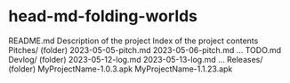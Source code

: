 # head-md-folding-worlds

README.md
Description of the project
Index of the project contents
Pitches/ (folder)
2023-05-05-pitch.md
2023-05-06-pitch.md
…
TODO.md
Devlog/ (folder)
2023-05-12-log.md
2023-05-13-log.md
…
Releases/ (folder)
MyProjectName-1.0.3.apk
MyProjectName-1.1.23.apk


